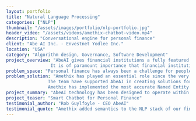 ```yaml
---
layout: portfolio
title: "Natural Language Processing"
categories: ["NLP"]
thumbnail: "/assets/images/portfolio/nlp-portfolio.jpg"
header_video: "/assets/videos/amethix-chatbot-video.mp4"
description: "Conversational engine for personal finance"
client: "Abe AI Inc. - Envestnet Yodlee Inc."
location: "USA"
category: "Algorithm design, Governance, Software Development"
project_overview: "AbeAI gives financial institutions a fully featured product with the Virtual Financial Assistant,
				 It is of paramount importance that financial institutions own their roadmap and the data underlying machine learning models. AbeAI's Conversational AI Platform empowers financial institutions to leverage AI in finance for better customer experience and increased operational efficiency."
problem_space: "Personal finance has always been a challenge for people who struggle with their money. AbeAI's conversational engine is an advanced AI-based solution that helps people manage their money in the most natural way."
problem_solution: "Amethix has played an essential role since the very early stage of the product.
				The team have supported AbeAI in creating solutions for financial services for medium-sized credit unions and financial aggregators in the USA. The entire conversation engine has been designed and integrated with advanced NLP techniques, from off-the-shelf machine learning methods to more advanced deep learning solutions. <br />
				Amethix has implemented the most accurate Named Entity Recognition and Intent Classification models; they have provided algorithms in the space of domain-specific language modeling, sentiment analysis and short-text queries."
project_summary: "AbeAI technology has been designed to operate within banks, credit unions, financial transactions aggregators, and wealth management systems."
project_teaser: "Smart Chatbot for Personal Finance"
testimonial_author: "Rob Guylfoyle - CEO AbeAI"
testimonial_quote: "Amethix added semantics to the NLP stack of our financial chatbot. This improved intent classification, and overall accuracy. We loved it. Our customers loved it!"
---
```


